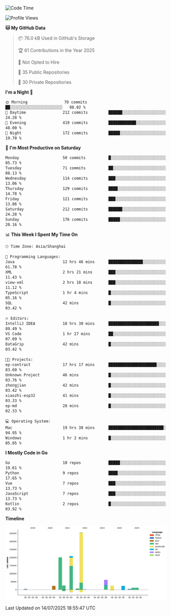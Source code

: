 <!--START_SECTION:waka-->
![Code Time](http://img.shields.io/badge/Code%20Time-4%2C271%20hrs%2052%20mins-blue)

![Profile Views](http://img.shields.io/badge/Profile%20Views-0-blue)

**🐱 My GitHub Data** 

> 📦 76.0 kB Used in GitHub's Storage 
 > 
> 🏆 61 Contributions in the Year 2025
 > 
> 🚫 Not Opted to Hire
 > 
> 📜 35 Public Repositories 
 > 
> 🔑 30 Private Repositories 
 > 
**I'm a Night 🦉** 

```text
🌞 Morning                70 commits          ██░░░░░░░░░░░░░░░░░░░░░░░   08.02 % 
🌆 Daytime                212 commits         ██████░░░░░░░░░░░░░░░░░░░   24.28 % 
🌃 Evening                419 commits         ████████████░░░░░░░░░░░░░   48.00 % 
🌙 Night                  172 commits         █████░░░░░░░░░░░░░░░░░░░░   19.70 % 
```
📅 **I'm Most Productive on Saturday** 

```text
Monday                   50 commits          █░░░░░░░░░░░░░░░░░░░░░░░░   05.73 % 
Tuesday                  71 commits          ██░░░░░░░░░░░░░░░░░░░░░░░   08.13 % 
Wednesday                114 commits         ███░░░░░░░░░░░░░░░░░░░░░░   13.06 % 
Thursday                 129 commits         ████░░░░░░░░░░░░░░░░░░░░░   14.78 % 
Friday                   121 commits         ███░░░░░░░░░░░░░░░░░░░░░░   13.86 % 
Saturday                 212 commits         ██████░░░░░░░░░░░░░░░░░░░   24.28 % 
Sunday                   176 commits         █████░░░░░░░░░░░░░░░░░░░░   20.16 % 
```


📊 **This Week I Spent My Time On** 

```text
🕑︎ Time Zone: Asia/Shanghai

💬 Programming Languages: 
Java                     12 hrs 46 mins      ███████████████░░░░░░░░░░   61.78 % 
XML                      2 hrs 21 mins       ███░░░░░░░░░░░░░░░░░░░░░░   11.43 % 
view-xml                 2 hrs 18 mins       ███░░░░░░░░░░░░░░░░░░░░░░   11.12 % 
TypeScript               1 hr 4 mins         █░░░░░░░░░░░░░░░░░░░░░░░░   05.16 % 
SQL                      42 mins             █░░░░░░░░░░░░░░░░░░░░░░░░   03.42 % 

🔥 Editors: 
IntelliJ IDEA            18 hrs 30 mins      ██████████████████████░░░   89.49 % 
VS Code                  1 hr 27 mins        ██░░░░░░░░░░░░░░░░░░░░░░░   07.09 % 
DataGrip                 42 mins             █░░░░░░░░░░░░░░░░░░░░░░░░   03.42 % 

🐱‍💻 Projects: 
ep-contract              17 hrs 17 mins      █████████████████████░░░░   83.60 % 
Unknown Project          46 mins             █░░░░░░░░░░░░░░░░░░░░░░░░   03.76 % 
zhongjian                42 mins             █░░░░░░░░░░░░░░░░░░░░░░░░   03.42 % 
xiaozhi-esp32            41 mins             █░░░░░░░░░░░░░░░░░░░░░░░░   03.33 % 
ep-md                    28 mins             █░░░░░░░░░░░░░░░░░░░░░░░░   02.33 % 

💻 Operating System: 
Mac                      19 hrs 38 mins      ████████████████████████░   94.95 % 
Windows                  1 hr 2 mins         █░░░░░░░░░░░░░░░░░░░░░░░░   05.05 % 
```

**I Mostly Code in Go** 

```text
Go                       10 repos            █████░░░░░░░░░░░░░░░░░░░░   19.61 % 
Python                   9 repos             ████░░░░░░░░░░░░░░░░░░░░░   17.65 % 
Vue                      7 repos             ███░░░░░░░░░░░░░░░░░░░░░░   13.73 % 
JavaScript               7 repos             ███░░░░░░░░░░░░░░░░░░░░░░   13.73 % 
Kotlin                   2 repos             █░░░░░░░░░░░░░░░░░░░░░░░░   03.92 % 
```



**Timeline**

![Lines of Code chart](https://raw.githubusercontent.com/youtiaoguagua/youtiaoguagua/master/assets/bar_graph.png)


 Last Updated on 14/07/2025 18:55:47 UTC
<!--END_SECTION:waka-->